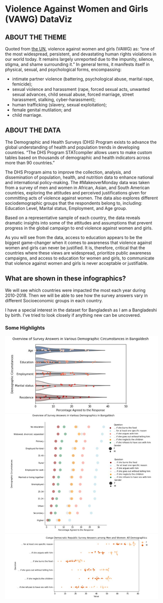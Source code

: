 # Violence Against Women and Girls (VAWG) DataViz

## ABOUT THE THEME

Quoted from [the UN](https://www.un.org/en/observances/ending-violence-against-women-day), violence against women and girls (VAWG) as: “one of the most widespread, persistent, and devastating human rights violations in our world today. It remains largely unreported due to the impunity, silence, stigma, and shame surrounding it.” In general terms, it manifests itself in physical, sexual, and psychological forms, encompassing:

- intimate partner violence (battering, psychological abuse, marital rape, femicide);
- sexual violence and harassment (rape, forced sexual acts, unwanted sexual advances, child sexual abuse, forced marriage, street harassment, stalking, cyber-harassment);
- human trafficking (slavery, sexual exploitation);
- female genital mutilation; and
- child marriage. 

## ABOUT THE DATA
The Demographic and Health Surveys (DHS) Program exists to advance the global understanding of health and population trends in developing countries. “The DHS Program STATcompiler allows users to make custom tables based on thousands of demographic and health indicators across more than 90 countries.” 

The DHS Program aims to improve the collection, analysis, and dissemination of population, health, and nutrition data to enhance national and international policy-making.
The #MakeoverMonday data was taken from a survey of men and women in African, Asian, and South American countries, exploring the attitudes and perceived justifications given for committing acts of violence against women. The data also explores different sociodemographic groups that the respondents belong to, including: Education Level, Marital
status, Employment, and Age group.

Based on a representative sample of each country, the data reveals dramatic insights into some of the attitudes and assumptions that prevent progress in the global campaign to end violence against women and girls.

As you will see from the data, access to education appears to be the biggest game-changer when it comes to awareness that violence against women and girls can never be justified.
It is, therefore, critical that the countries where these views are widespread, prioritize public awareness campaigns, and access to education for women and girls, to communicate that violence against women and girls is never acceptable or justifiable. 

## What are shown in these infographics?
We will see which countries were impacted the most each year during 2010-2018. Then we will be able to see how the survey answers vary in different Socioeconomic groups in each country.

I have a special interest in the dataset for Bangladesh as I am a Bangladeshi by birth. I've tried to look closely if anything new can be uncovered.  

### Some Highlights


![Test Image 1](https://github.com/SumaiaParveen/Violence-Against-Women-and-Girls-VAWG-DataViz/blob/main/images/BD_cir.JPG)
![Test Image 1](https://github.com/SumaiaParveen/Violence-Against-Women-and-Girls-VAWG-DataViz/blob/main/images/Bd_groups.JPG)
![Test Image 1](https://github.com/SumaiaParveen/Violence-Against-Women-and-Girls-VAWG-DataViz/blob/main/images/Congo.JPG)
